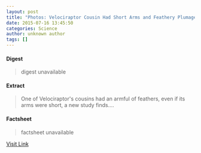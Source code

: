 ```yaml
---
layout: post
title: "Photos: Velociraptor Cousin Had Short Arms and Feathery Plumage"
date: 2015-07-16 13:45:50
categories: Science
author: unknown author
tags: []
---
```



#### Digest
>digest unavailable

#### Extract
>One of Velociraptor's cousins had an armful of feathers, even if its arms were short, a new study finds....

#### Factsheet
>factsheet unavailable

[Visit Link](http://www.livescience.com/51572-feathered-velociraptor-cousin-photos.html)


